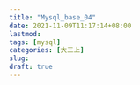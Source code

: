 ```yaml
---
title: "Mysql_base_04"
date: 2021-11-09T11:17:14+08:00
lastmod:
tags: [mysql]
categories: [大三上]
slug:
draft: true
---
```


